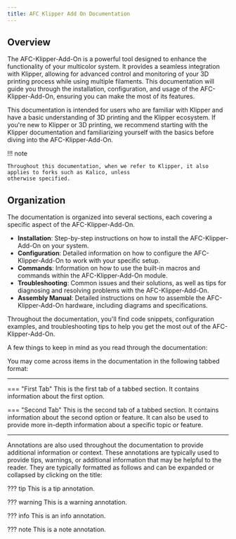 ```yaml
---
title: AFC Klipper Add On Documentation
---
```


## Overview

The AFC-Klipper-Add-On is a powerful tool designed to enhance the functionality of your multicolor system. It provides 
a seamless integration with Klipper, allowing for advanced control and monitoring of your 3D printing process while 
using multiple filaments. This documentation will guide you through the installation, configuration, and usage of
the AFC-Klipper-Add-On, ensuring you can make the most of its features.

This documentation is intended for users who are familiar with Klipper and have a basic understanding of 3D printing 
and the Klipper ecosystem. If you're new to Klipper or 3D printing, we recommend starting with the Klipper documentation and familiarizing yourself
with the basics before diving into the AFC-Klipper-Add-On.

!!! note

    Throughout this documentation, when we refer to Klipper, it also applies to forks such as Kalico, unless 
    otherwise specified.

## Organization

The documentation is organized into several sections, each covering a specific aspect of the AFC-Klipper-Add-On.

- **Installation**: Step-by-step instructions on how to install the AFC-Klipper-Add-On on your system.
- **Configuration**: Detailed information on how to configure the AFC-Klipper-Add-On to work with your specific setup.
- **Commands**: Information on how to use the built-in macros and commands within the AFC-Klipper-Add-On module.
- **Troubleshooting**: Common issues and their solutions, as well as tips for diagnosing and resolving problems with the AFC-Klipper-Add-On.
- **Assembly Manual**: Detailed instructions on how to assemble the AFC-Klipper-Add-On hardware, including diagrams and 
  specifications.

Throughout the documentation, you'll find code snippets, configuration examples, and troubleshooting tips to help you get the most out of the AFC-Klipper-Add-On.

A few things to keep in mind as you read through the documentation:

You may come across items in the documentation in the following tabbed format:

-----

=== "First Tab"
    This is the first tab of a tabbed section. It contains information about the first option.

=== "Second Tab"
    This is the second tab of a tabbed section. It contains information about the second option or feature. It can 
    also be used to provide more in-depth information about a specific topic or feature.

-----

Annotations are also used throughout the documentation to provide additional information or context. These annotations 
are typically used to provide tips, warnings, or additional information that may be helpful to the reader. They are 
typically formatted as follows and can be expanded or collapsed by clicking on the title:

??? tip
    This is a tip annotation. 

??? warning
    This is a warning annotation. 

??? info
    This is an info annotation. 

??? note
    This is a note annotation. 
